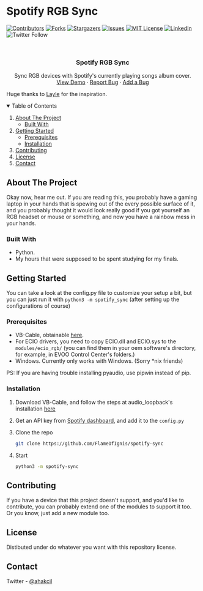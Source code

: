 # Spotify RGB Sync


[![Contributors][contributors-shield]][contributors-url]
[![Forks][forks-shield]][forks-url]
[![Stargazers][stars-shield]][stars-url]
[![Issues][issues-shield]][issues-url]
[![MIT License][license-shield]][license-url]
[![LinkedIn][linkedin-shield]][linkedin-url]
![Twitter Follow](https://img.shields.io/twitter/follow/ahakcil?style=for-the-badge)


<!-- PROJECT LOGO -->
<br />
<p align="center">

  <h3 align="center">Spotify RGB Sync</h3>

  <p align="center">
   Sync RGB devices with Spotify's currently playing songs album cover.
    <br />
    <a href="https://youtu.be/zyYRLC5fsEk">View Demo</a>
    ·
    <a href="https://github.com/FlameOfIgnis/spotify-sync/issues">Report Bug</a>
    ·
    <a href="https://github.com/FlameOfIgnis/spotify-sync/pulls">Add a Bug</a>
  </p>
</p>

Huge thanks to [Layle](https://github.com/ioncodes) for the inspiration.

<!-- TABLE OF CONTENTS -->
<details open="open">
  <summary>Table of Contents</summary>
  <ol>
    <li>
      <a href="#about-the-project">About The Project</a>
      <ul>
        <li><a href="#built-with">Built With</a></li>
      </ul>
    </li>
    <li>
      <a href="#getting-started">Getting Started</a>
      <ul>
        <li><a href="#prerequisites">Prerequisites</a></li>
        <li><a href="#installation">Installation</a></li>
      </ul>
    </li>
    <li><a href="#contributing">Contributing</a></li>
    <li><a href="#license">License</a></li>
    <li><a href="#contact">Contact</a></li>
  </ol>
</details>



<!-- ABOUT THE PROJECT -->
## About The Project

Okay now, hear me out. If you are reading this, you probably have a gaming laptop in your hands that is spewing out of the every possible surface of it, and you probably thought it would look really good if you got yourself an RGB headset or mouse or something, and now 
you have a rainbow mess in your hands.

### Built With

* Python. 
* My hours that were supposed to be spent studying for my finals.


## Getting Started

You can take a look at the config.py file to customize your setup a bit, but you can just run it with `python3 -m spotify_sync` (after setting up the configurations of course)

### Prerequisites

* VB-Cable, obtainable [here](https://vb-audio.com/Cable/index.htm).
* For ECIO drivers, you need to copy ECIO.dll and ECIO.sys to the `modules/ecio_rgb/` (you can find them in your oem software's directory, for example, in EVOO Control Center's folders.)
* Windows. Currently only works with Windows. (Sorry *nix friends)

PS: If you are having trouble installing pyaudio, use pipwin instead of pip.

### Installation

1. Download VB-Cable, and follow the steps at audio_loopback's installation [here](https://github.com/FlameOfIgnis/audio_loopback)

2. Get an API key from [Spotify dashboard](https://developer.spotify.com/dashboard/applications), and add it to the `config.py`
3. Clone the repo
   ```sh
   git clone https://github.com/FlameOfIgnis/spotify-sync
   ```
4. Start
   ```sh
   python3 -m spotify-sync
   ```


<!-- CONTRIBUTING -->
## Contributing

If you have a device that this project doesn't support, and you'd like to contribute, you can probably extend one of the modules to support it too. Or you know, just add a new module too.



<!-- LICENSE -->
## License
Distibuted under do whatever you want with this repository license.

<!-- CONTACT -->
## Contact
Twitter - [@ahakcil](https://twitter.com/ahakcil)




[contributors-shield]: https://img.shields.io/github/contributors/FlameOfIgnis/spotify-sync.svg?style=for-the-badge
[contributors-url]: https://github.com/FlameOfIgnis/spotify-sync/graphs/contributors
[forks-shield]: https://img.shields.io/github/forks/FlameOfIgnis/spotify-sync.svg?style=for-the-badge
[forks-url]: https://github.com/FlameOfIgnis/spotify-synce/network/members
[stars-shield]: https://img.shields.io/github/stars/FlameOfIgnis/spotify-sync.svg?style=for-the-badge
[stars-url]: https://github.com/FlameOfIgnis/spotify-sync/stargazers
[issues-shield]: https://img.shields.io/github/issues/FlameOfIgnis/spotify-sync.svg?style=for-the-badge
[issues-url]: https://github.com/FlameOfIgnis/spotify-sync/issues
[license-shield]: https://img.shields.io/github/license/FlameOfIgnis/spotify-sync.svg?style=for-the-badge
[license-url]: https://github.com/FlameOfIgnis/spotify-sync/LICENSE.txt

[linkedin-shield]: https://img.shields.io/badge/-LinkedIn-black.svg?style=for-the-badge&logo=linkedin&colorB=555
[linkedin-url]: https://www.linkedin.com/in/ata-hakcil/